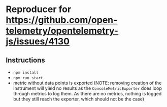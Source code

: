 # Reproducer for https://github.com/open-telemetry/opentelemetry-js/issues/4130

## Instructions

- `npm install`
- `npm run start`
- metric without data points is exported (NOTE: removing creation of the instrument will yield no results as the `ConsoleMetricExporter` does loop through metrics to log them. As there are no metrics, nothing is logged but they still reach the exporter, which should not be the case)
